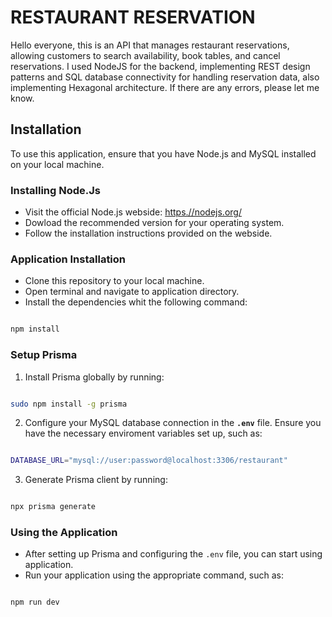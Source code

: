 # RESTAURANT RESERVATION

Hello everyone, this is an API that manages restaurant reservations, allowing customers to search availability, book tables, and cancel reservations. I used NodeJS for the backend, implementing REST design patterns and SQL database connectivity for handling reservation data, also implementing Hexagonal architecture. If there are any errors, please let me know.

## Installation

To use this application, ensure that you have Node.js and MySQL installed on your local machine.

### Installing Node.Js

- Visit the official Node.js webside: [https.//nodejs.org/](https://nodejs.org)
- Dowload the recommended version for your operating system.
- Follow the installation instructions provided on the webside.

### Application Installation

- Clone this repository to your local machine.
- Open terminal and navigate to application directory.
- Install the dependencies whit the following command:

```bash

npm install

```

### Setup Prisma

1. Install Prisma globally by running:

```bash

sudo npm install -g prisma

```

2. Configure your MySQL database connection in the **`.env`** file. Ensure you have the necessary
   enviroment variables set up, such as:

```bash

DATABASE_URL="mysql://user:password@localhost:3306/restaurant"

```

3. Generate Prisma client by running:

```bash

npx prisma generate

```

### Using the Application

- After setting up Prisma and configuring the `.env` file, you can start using application.
- Run your application using the appropriate command, such as:

```bash

npm run dev

```
